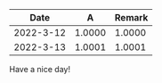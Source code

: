 | Date | A | Remark | 
|------|-----|-----|
| 2022-3-12 | 1.0000 | 1.0000 | 
| 2022-3-13 | 1.0001 | 1.0001 | 

Have a nice day!

